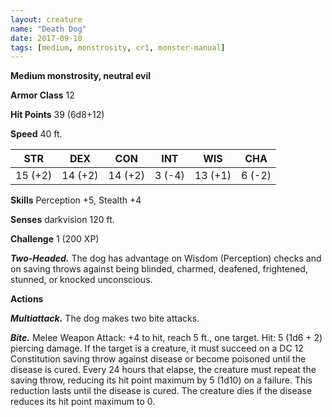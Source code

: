 ```yaml
---
layout: creature
name: "Death Dog"
date: 2017-09-10
tags: [medium, monstrosity, cr1, monster-manual]
---
```


**Medium monstrosity, neutral evil**

**Armor Class** 12

**Hit Points** 39 (6d8+12)

**Speed** 40 ft.

|   STR   |   DEX   |   CON   |   INT   |   WIS   |   CHA   |
|:-----:|:-----:|:-----:|:-----:|:-----:|:-----:|
| 15 (+2) | 14 (+2) | 14 (+2) | 3 (-4) | 13 (+1) | 6 (-2) |

**Skills** Perception +5, Stealth +4

**Senses** darkvision 120 ft.

**Challenge** 1 (200 XP)

***Two-Headed.*** The dog has advantage on Wisdom (Perception) checks and on saving throws against being blinded, charmed, deafened, frightened, stunned, or knocked unconscious.

**Actions**

***Multiattack.*** The dog makes two bite attacks.

***Bite.*** Melee Weapon Attack: +4 to hit, reach 5 ft., one target. Hit: 5 (1d6 + 2) piercing damage. If the target is a creature, it must succeed on a DC 12 Constitution saving throw against disease or become poisoned until the disease is cured. Every 24 hours that elapse, the creature must repeat the saving throw, reducing its hit point maximum by 5 (1d10) on a failure. This reduction lasts until the disease is cured. The creature dies if the disease reduces its hit point maximum to 0.

